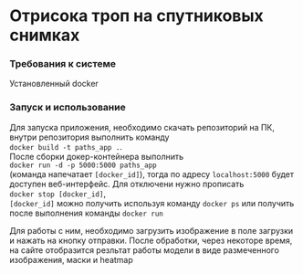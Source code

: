 # Отрисока троп на спутниковых снимках

### Требования к системе

Установленный docker

### Запуск и использование

Для запуска приложения, необходимо скачать репозиторий на ПК, внутри репозитория выполнить команду  
```docker build -t paths_app .```.  
После сборки докер-контейнера выполнить  
```docker run -d -p 5000:5000 paths_app```  
(команда напечатает ```[docker_id]```), тогда по адресу `localhost:5000` будет доступен веб-интерфейс. Для отключени нужно прописать  
```docker stop [docker_id]```,  
```[docker_id]``` можно получить используя команду ```docker ps``` или получить после выполнения команды ```docker run```


Для работы с ним, необходимо загрузить изображение в поле загрузки и нажать на кнопку отправки. После обработки, через некоторе время, на сайте отобразится резльтат работы модели в виде размеченного изображения, маски и heatmap

